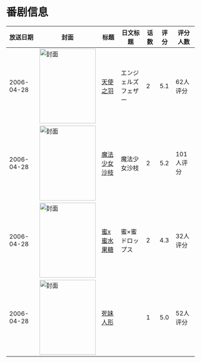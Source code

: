 # 番剧信息

|放送日期|封面|标题|日文标题|话数|评分|评分人数|
|---|---|---|---|---|---|---|
|2006-04-28|<img src="//lain.bgm.tv/pic/cover/c/f3/00/18458_t1yRt.jpg" alt="封面" style="width:150px;height:200px;object-fit:cover;">|[天使之羽](https://bangumi.tv/subject/18458)|エンジェルズフェザー|2|5.1|62人评分|
|2006-04-28|<img src="/img/no_icon_subject.png" alt="封面" style="width:150px;height:200px;object-fit:cover;">|[魔法少女沙枝](https://bangumi.tv/subject/65986)|魔法少女沙枝|2|5.2|101人评分|
|2006-04-28|<img src="//lain.bgm.tv/pic/cover/c/91/9f/66308_E5wxP.jpg" alt="封面" style="width:150px;height:200px;object-fit:cover;">|[蜜x蜜水果糖](https://bangumi.tv/subject/66308)|蜜×蜜ドロップス|2|4.3|32人评分|
|2006-04-28|<img src="/img/no_icon_subject.png" alt="封面" style="width:150px;height:200px;object-fit:cover;">|[死妹人形](https://bangumi.tv/subject/137753)||1|5.0|52人评分|
